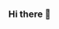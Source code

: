 ### Hi there 👋

<!--
**EdisonYin/EdisonYin** is a ✨ _special_ ✨ repository because its `README.md` (this file) appears on your GitHub profile.

Here are some ideas to get you started:

- 🔭 I’m currently working on ...
  wechat app
- 🌱 I’m currently learning ...
  wechat app
- 👯 I’m looking to collaborate on ...
  flutter
- 🤔 I’m looking for help with ...
- 💬 Ask me about ...
- 📫 How to reach me: ...
  justdoitym@aliyun.com.cn
- 😄 Pronouns: ...
- ⚡ Fun fact: ...
-->
